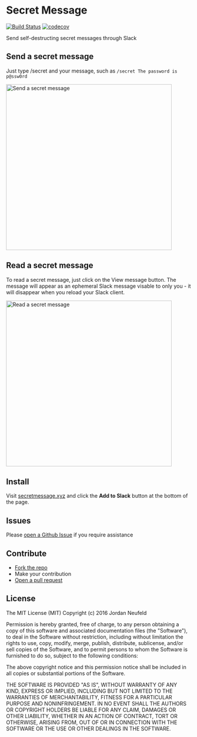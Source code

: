 # Secret Message
[![Build Status](https://travis-ci.org/neufeldtech/secret-message.svg?branch=master)](https://travis-ci.org/neufeldtech/secret-message) [![codecov](https://codecov.io/gh/neufeldtech/secret-message/branch/master/graph/badge.svg)](https://codecov.io/gh/neufeldtech/secret-message) 

 Send self-destructing secret messages through Slack


## Send a secret message
Just type /secret and your message, such as ```/secret The password is p@ssw0rd```

<img src="https://raw.githubusercontent.com/neufeldtech/secret-message/master/html2/images/slacksecret_640_3.gif" alt="Send a secret message" width="450px" />

## Read a secret message
To read a secret message, just click on the View message button. The message will appear as an ephemeral Slack message visable to only you - it will disappear when you reload your Slack client.

<img src="https://raw.githubusercontent.com/neufeldtech/secret-message/master/html2/images/slacksecret_640_4.gif" alt="Read a secret message" width="450px" />

## Install
Visit [secretmessage.xyz](http://secretmessage.xyz) and click the **Add to Slack** button at the bottom of the page.

## Issues

Please [open a Github Issue](https://github.com/neufeldtech/slack-secret/issues/new) if you require assistance

## Contribute
- [Fork the repo](https://github.com/neufeldtech/slack-secret/fork)
- Make your contribution
- [Open a pull request](https://github.com/neufeldtech/secret-message/pulls)

## License
The MIT License (MIT)
Copyright (c) 2016 Jordan Neufeld

Permission is hereby granted, free of charge, to any person obtaining a copy of this software and associated documentation files (the "Software"), to deal in the Software without restriction, including without limitation the rights to use, copy, modify, merge, publish, distribute, sublicense, and/or sell copies of the Software, and to permit persons to whom the Software is furnished to do so, subject to the following conditions:

The above copyright notice and this permission notice shall be included in all copies or substantial portions of the Software.

THE SOFTWARE IS PROVIDED "AS IS", WITHOUT WARRANTY OF ANY KIND, EXPRESS OR IMPLIED, INCLUDING BUT NOT LIMITED TO THE WARRANTIES OF MERCHANTABILITY, FITNESS FOR A PARTICULAR PURPOSE AND NONINFRINGEMENT. IN NO EVENT SHALL THE AUTHORS OR COPYRIGHT HOLDERS BE LIABLE FOR ANY CLAIM, DAMAGES OR OTHER LIABILITY, WHETHER IN AN ACTION OF CONTRACT, TORT OR OTHERWISE, ARISING FROM, OUT OF OR IN CONNECTION WITH THE SOFTWARE OR THE USE OR OTHER DEALINGS IN THE SOFTWARE.
